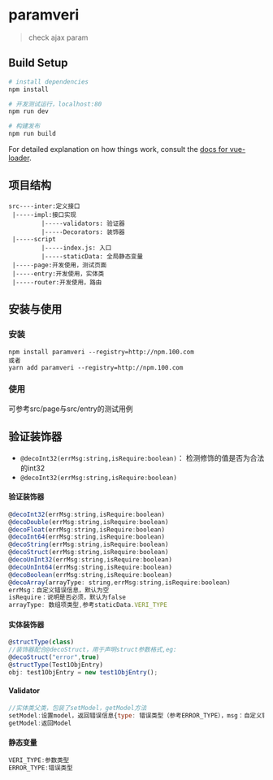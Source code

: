 # paramveri

> check ajax param

## Build Setup

``` bash
# install dependencies
npm install

# 开发测试运行，localhost:80
npm run dev

# 构建发布
npm run build
```

For detailed explanation on how things work, consult the [docs for vue-loader](http://vuejs.github.io/vue-loader).


## 项目结构
```
src----inter:定义接口
 |-----impl:接口实现
         |-----validators: 验证器
         |-----Decorators: 装饰器
 |-----script
         |-----index.js: 入口
         |-----staticData: 全局静态变量
 |-----page:开发使用，测试页面
 |-----entry:开发使用，实体类
 |-----router:开发使用，路由
```

## 安装与使用
### 安装
```
npm install paramveri --registry=http://npm.100.com
或者
yarn add paramveri --registry=http://npm.100.com
```
### 使用
可参考src/page与src/entry的测试用例

## 验证装饰器
+ `@decoInt32(errMsg:string,isRequire:boolean)`： 检测修饰的值是否为合法的int32
+ `@decoInt32(errMsg:string,isRequire:boolean)`


#### 验证装饰器
```js
@decoInt32(errMsg:string,isRequire:boolean)
@decoDouble(errMsg:string,isRequire:boolean)
@decoFloat(errMsg:string,isRequire:boolean)
@decoInt64(errMsg:string,isRequire:boolean)
@decoString(errMsg:string,isRequire:boolean)
@decoStruct(errMsg:string,isRequire:boolean)
@decoUnInt32(errMsg:string,isRequire:boolean)
@decoUnInt64(errMsg:string,isRequire:boolean)
@decoBoolean(errMsg:string,isRequire:boolean)
@decoArray(arrayType: string,errMsg:string,isRequire:boolean)
errMsg：自定义错误信息，默认为空
isRequire：说明是否必须，默认为false
arrayType: 数组项类型,参考staticData.VERI_TYPE
```

#### 实体装饰器
```js
@structType(class)
//装饰器配合@decoStruct，用于声明struct参数格式,eg:
@decoStruct("error",true)
@structType(Test1ObjEntry)
obj: test1ObjEntry = new test1ObjEntry();
```

#### Validator
```js
//实体类父类，包装了setModel，getModel方法
setModel:设置model，返回错误信息{type: 错误类型（参考ERROR_TYPE），msg：自定义错误信息，index： 若为数组，指定数组下标}
getModel:返回Model
```

#### 静态变量
```js
VERI_TYPE:参数类型
ERROR_TYPE:错误类型
```

